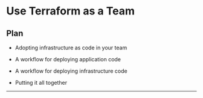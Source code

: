 # Use Terraform as a Team

## Plan

* Adopting infrastructure as code in your team

* A workflow for deploying application code

* A workflow for deploying infrastructure code

* Putting it all together

---



